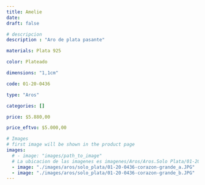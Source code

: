 ```yaml
---
title: Amelie
date: 
draft: false

# descripcion
description : "Aro de plata pasante"

materials: Plata 925

color: Plateado

dimensions: "1,1cm"

code: 01-20-0436

type: "Aros"

categories: []

price: $5.880,00

price_eftvo: $5.000,00

# Images
# first image will be shown in the product page
images:
  # - image: "images/path_to_image"
  # La ubicacion de las imagenes es imagenes/Aros/Aros.Solo Plata/01-20-0436-amelie
  - image: "./images/aros/solo_plata/01-20-0436-corazon-grande_a.JPG"
  - image: "./images/aros/solo_plata/01-20-0436-corazon-grande_b.JPG"
---
```

